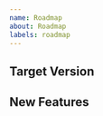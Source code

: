 ```yaml
---
name: Roadmap
about: Roadmap
labels: roadmap
---
```


## Target Version
<!-- Write target version -->

## New Features
<!-- Write the features -->
